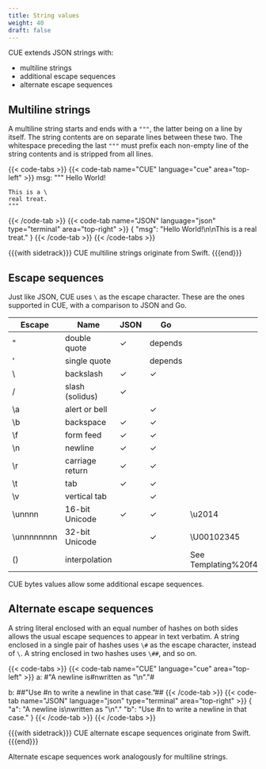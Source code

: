 ```yaml
---
title: String values
weight: 40
draft: false
---
```


CUE extends JSON strings with:

- multiline strings
- additional escape sequences
- alternate escape sequences

## Multiline strings

A multiline string starts and ends with a `"""`, the latter being on a line by itself.
The string contents are on separate lines between these two.
The whitespace preceding the last `"""` must prefix each non-empty line of the string contents and is stripped from all lines.

{{< code-tabs >}}
{{< code-tab name="CUE" language="cue"  area="top-left" >}}
msg: """
    Hello World!

    This is a \
    real treat.
    """
{{< /code-tab >}}
{{< code-tab name="JSON" language="json" type="terminal" area="top-right" >}}
{
    "msg": "Hello World!\n\nThis is a real treat."
}
{{< /code-tab >}}
{{< /code-tabs >}}

{{{with sidetrack}}}
CUE multiline strings originate from Swift.
{{{end}}}

## Escape sequences

Just like JSON, CUE uses `\` as the escape character.
These are the ones supported in CUE, with a comparison to JSON and Go.

| Escape | Name | JSON | Go | Examples |
| --- | --- | --- | --- | --- |
| \" | double quote | ✓ | depends |  |
| \' | single quote |  | depends |  |
| \\ | backslash | ✓ | ✓ |  |
| \/ | slash (solidus) | ✓ |  |  |
| \a | alert or bell |  | ✓ |  |
| \b | backspace | ✓ | ✓ |  |
| \f | form feed | ✓ | ✓ |  |
| \n | newline | ✓ | ✓ |  |
| \r | carriage return | ✓ | ✓ |  |
| \t | tab | ✓ | ✓ |  |
| \v | vertical tab |  | ✓ |  |
| \unnnn | 16-bit Unicode | ✓ | ✓ | \u2014 |
| \unnnnnnnn | 32-bit Unicode |  | ✓ | \U00102345 |
| \() | interpolation |  |  | See Templating%20f4e21af73d744a77aa2c91203a8dbe4f.md |

CUE bytes values allow some additional escape sequences.

## Alternate escape sequences

A string literal enclosed with an equal number of hashes on both sides allows the usual escape sequences to appear in text verbatim. A string enclosed in a single pair of hashes uses `\#` as the escape character, instead of `\`. A string enclosed in two hashes uses `\##`, and so on.

{{< code-tabs >}}
{{< code-tab name="CUE" language="cue"  area="top-left" >}}
a: #"A newline is\#nwritten as "\n"."#

b: ##"Use \#n to write a newline in that case.”##
{{< /code-tab >}}
{{< code-tab name="JSON" language="json" type="terminal" area="top-right" >}}
{
    "a": "A newline is\nwritten as "\\n"."
    "b": "Use \#n to write a newline in that case."
}
{{< /code-tab >}}
{{< /code-tabs >}}

{{{with sidetrack}}}
CUE alternate escape sequences originate from Swift.
{{{end}}}

Alternate escape sequences work analogously for multiline strings.

